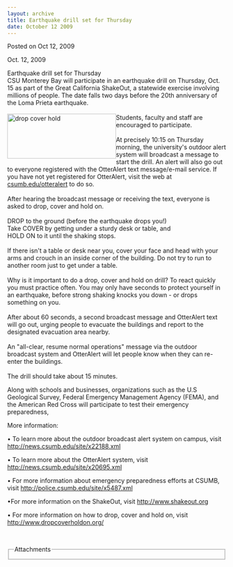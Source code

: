 ```yaml
---
layout: archive
title: Earthquake drill set for Thursday
date: October 12 2009
---
```





<span class="date">Posted on Oct 12, 2009    </span>
<p>Oct. 12, 2009</p>
Earthquake drill set for Thursday<br>
CSU Monterey Bay will participate in an earthquake drill on
Thursday, Oct. 15 as part of the Great California ShakeOut, a
statewide exercise involving millions of people. The date falls two
days before the 20th anniversary of the Loma Prieta
earthquake.<br>
<br>
<img alt="drop cover hold" height="103" src="http://news.csumb.edu/sites/default/files/65/igx_migrate/images/drop%20cover%20hold.jpg" style="float:left" width="250">Students, faculty and staff are
encouraged to participate.<br>
<br>
At precisely 10:15 on Thursday morning, the university&apos;s outdoor
alert system will broadcast a message to start the drill. An alert
will also go out to everyone registered with the OtterAlert text
message/e-mail service. If you have not yet registered for
OtterAlert, visit the web at <a href="http://csumb.edu/otteralert" rel="nofollow">csumb.edu/otteralert</a> to do so.<br>
<br>
After hearing the broadcast message or receiving the text, everyone
is asked to drop, cover and hold on.<br>
<br>
DROP to the ground (before the earthquake drops you!)<br>
Take COVER by getting under a sturdy desk or table, and<br>
HOLD ON to it until the shaking stops.<br>
<br>
If there isn&apos;t a table or desk near you, cover your face and head
with your arms and crouch in an inside corner of the building. Do
not try to run to another room just to get under a table.<br>
<br>
Why is it important to do a drop, cover and hold on drill? To react
quickly you must practice often. You may only have seconds to
protect yourself in an earthquake, before strong shaking knocks you
down - or drops something on you.<br>
<br>
After about 60 seconds, a second broadcast message and OtterAlert
text will go out, urging people to evacuate the buildings and
report to the designated evacuation area nearby.<br>
<br>
An &quot;all-clear, resume normal operations&quot; message via the outdoor
broadcast system and OtterAlert will let people know when they can
re-enter the buildings.<br>
<br>
The drill should take about 15 minutes.
<p>Along with schools and businesses, organizations such as the U.S
Geological Survey, Federal Emergency Management Agency (FEMA), and
the American Red Cross will participate to test their emergency
preparedness,</p>
<p>More information:</p>
<p>&#x2022; To learn more about the outdoor broadcast alert system on
campus, visit <a href="http://news.csumb.edu/site/x22188.xml" rel="nofollow">http://news.csumb.edu/site/x22188.xml</a></p>
<p>&#x2022; To learn more about the OtterAlert system, visit <a href="index.html" title="http://news.csumb.edu/site/x20695.xml">http://news.csumb.edu/site/x20695.xml</a></p>
<p>&#x2022; For more information about emergency preparedness efforts at
CSUMB, visit <a href="http://police.csumb.edu/site/x5487.xml" rel="nofollow">http://police.csumb.edu/site/x5487.xml</a></p>
<p>&#x2022;For more information on the ShakeOut, visit <a href="http://www.shakeout.org/" rel="nofollow">http://www.shakeout.org</a></p>
<p>&#x2022; For more information on how to drop, cover and hold on, visit
<a href="http://www.dropcoverholdon.org/" title="http://www.dropcoverholdon.org/">http://www.dropcoverholdon.org/</a></p>
<p>&#xA0;</p>
<fieldset class="fieldgroup group-attachments">
<legend>Attachments</legend>
<div class="field field-type-emvideo field-field-attach-video">
<div class="field-items">
<div class="field-item odd">
<div class="emvideo emvideo-video emvideo-"/>
</div>
</div>
</div>
</fieldset>
</br></br></br></br></br></br></br></br></br></br></br></br></br></br></br></br></br></br></img></br></br></br>




